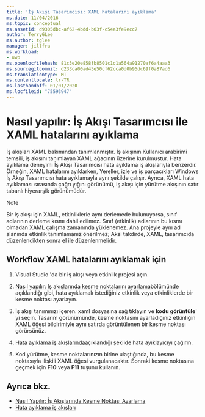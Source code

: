 ```yaml
---
title: 'İş Akışı Tasarımcısı: XAML hatalarını ayıklama'
ms.date: 11/04/2016
ms.topic: conceptual
ms.assetid: d9305dbc-af62-4bdd-b03f-c54e3fe9ecc7
author: TerryGLee
ms.author: tglee
manager: jillfra
ms.workload:
- uwp
ms.openlocfilehash: 81c3e20e858fb8501c1c1a564a91270af6a4aaa3
ms.sourcegitcommit: d233ca00ad45e50cf62cca0d0b95dc69f0a87ad6
ms.translationtype: MT
ms.contentlocale: tr-TR
ms.lasthandoff: 01/01/2020
ms.locfileid: "75593947"
---
```

# <a name="how-to-debug-xaml-with-the-workflow-designer"></a>Nasıl yapılır: İş Akışı Tasarımcısı ile XAML hatalarını ayıklama

İş akışları XAML bakımından tanımlanmıştır. İş akışının Kullanıcı arabirimi temsili, iş akışını tanımlayan XAML ağacının üzerine kurulmuştur. Hata ayıklama deneyimi İş Akışı Tasarımcısı hata ayıklama iş akışlarıyla benzerdir. Örneğin, XAML hatalarını ayıklarken, Yereller, izle ve iş parçacıkları Windows İş Akışı Tasarımcısı hata ayıklamayla aynı şekilde çalışır. Ayrıca, XAML hata ayıklaması sırasında çağrı yığını görünümü, iş akışı için yürütme akışının satır tabanlı hiyerarşik görünümüdür.

> [!NOTE]
> Bir iş akışı için XAML, etkinliklerle aynı derlemede bulunuyorsa, sınıf adlarının derleme kısmı dahil edilmez. Sınıf (etkinlik) adlarının bu kısmı olmadan XAML çalışma zamanında yüklenemez. Ana projeyle aynı ad alanında etkinlik tanımlamanız önerilmez; Aksi takdirde, XAML, tasarımcıda düzenlendikten sonra el ile düzenlenmelidir.

## <a name="to-debug-workflow-xaml"></a>Workflow XAML hatalarını ayıklamak için

1. Visual Studio 'da bir iş akışı veya etkinlik projesi açın.

2. [Nasıl yapılır: Iş akışlarında kesme noktalarını ayarlama](../workflow-designer/how-to-set-breakpoints-in-workflows.md)bölümünde açıklandığı gibi, hata ayıklamak istediğiniz etkinlik veya etkinliklerde bir kesme noktası ayarlayın.

3. İş akışı tanımınızı içeren. xaml dosyasına sağ tıklayın ve **kodu görüntüle**' yi seçin. Tasarım görünümünde, kesme noktasını ayarladığınız etkinliğin XAML öğesi bildirimiyle aynı satırda görüntülenen bir kesme noktası görürsünüz.

4. Hata [ayıklama iş akışlarında](debugging-workflows-with-the-workflow-designer.md)açıklandığı şekilde hata ayıklayıcıyı çağırın.

5. Kod yürütme, kesme noktalarınızın birine ulaştığında, bu kesme noktasıyla ilişkili XAML öğesi vurgulanacaktır. Sonraki kesme noktasına geçmek için **F10** veya **F11** tuşunu kullanın.

## <a name="see-also"></a>Ayrıca bkz.

- [Nasıl Yapılır: İş Akışlarında Kesme Noktası Ayarlama](../workflow-designer/how-to-set-breakpoints-in-workflows.md)
- [Hata ayıklama iş akışları](debugging-workflows-with-the-workflow-designer.md)
